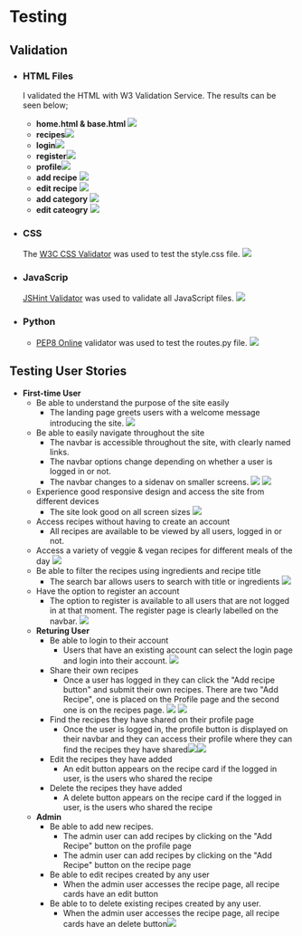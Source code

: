 # **Testing** 
## **Validation**

- ### **HTML Files**
    I validated the HTML with W3 Validation Service. The results can be seen below;
    - **home.html & base.html** ![](hungrygoat/static/images/readme/validation/welcome.png)
    - **recipes**![](hungrygoat/static/images/readme/validation/recipes.png)
    - **login**![](hungrygoat/static/images/readme/validation/login.png)
    - **register**![](hungrygoat/static/images/readme/validation/register.png)
    - **profile**![](hungrygoat/static/images/readme/validation/profile.png)
    - **add recipe** ![](hungrygoat/static/images/readme/validation/add_recipe.png)
    - **edit recipe** ![](hungrygoat/static/images/readme/validation/edit_recipe.png)
    - **add category** ![](hungrygoat/static/images/readme/validation/add_category.png)
    - **edit cateogry** ![](hungrygoat/static/images/readme/validation/edit_category.png)
- ### **CSS**
    The [W3C CSS Validator](https://jigsaw.w3.org/css-validator/) was used to test the style.css file.
        ![](hungrygoat/static/images/readme/validation/css-validation.png)

- ### **JavaScrip**
  [JSHint Validator](https://jshint.com/) was used to validate all JavaScript files.
  ![](hungrygoat/static/images/readme/validation/js-validation.png)

- ### **Python**
  - [PEP8 Online](http://pep8online.com/) validator was used to test the routes.py file.
  ![](hungrygoat/static/images/readme/validation/pep8.png)


## **Testing User Stories**
 - **First-time User**
      - Be able to understand the purpose of the site easily
        -  The landing page greets users with a welcome message introducing the site.
      ![](hungrygoat/static/images/readme/user_stories/homepage.png)
      - Be able to easily navigate throughout the site
        - The navbar is accessible throughout the site, with clearly named links.
        - The navbar options change depending on whether a user is logged in or not.
        - The navbar changes to a sidenav on smaller screens.
          ![](hungrygoat/static/images/readme/nav-no-user.png) 
          ![](hungrygoat/static/images/readme/nav-user.png) 
      - Experience good responsive design and access the site from different devices
        - The site look good on all screen sizes
        ![](hungrygoat/static/images/readme/amiresponsive2.png)
      - Access recipes without having to create an account
        - All recipes are available to be viewed by all users, logged in or not. 
      - Access a variety of veggie & vegan recipes for different meals of the day
        ![](hungrygoat/static/images/readme/recipes.png)
      - Be able to filter the recipes using ingredients and recipe title
        - The search bar allows users to search with title or ingredients
         ![](hungrygoat/static/images/readme/user_stories/searchbar.png)
      - Have the option to register an account
        - The option to register is available to all users that are not logged in at that moment. The register page is clearly labelled on the navbar. 
        ![](hungrygoat/static/images/readme/user_stories/register.png) 
    - **Returing User**
      - Be able to login to their account
        - Users that have an existing account can select the login page and login into their account.
        ![](hungrygoat/static/images/readme/user_stories/login.png) 
      - Share their own recipes
        - Once a user has logged in they can click the "Add recipe button" and submit their own recipes. There are two "Add Recipe", one is placed on the Profile page and the second one is on the recipes page. ![](hungrygoat/static/images/readme/user_stories/recipes.png) ![](hungrygoat/static/images/readme/user_stories/add_recipe.png)
      - Find the recipes they have shared on their profile page
        - Once the user is logged in, the profile button is displayed on their navbar and they can access their profile where they can find the recipes they have shared![](hungrygoat/static/images/readme/nav-user.png)![](hungrygoat/static/images/readme/user_stories/profile.png)
      - Edit the recipes they have added 
        - An edit button appears on the recipe card if the logged in user, is the users who shared the recipe 
      - Delete the recipes they have added
        - A delete button appears on the recipe card if the logged in user, is the users who shared the recipe  
    - **Admin**
      - Be able to add new recipes.
        - The admin user can add recipes by clicking on the "Add Recipe" button on the profile page 
        - The admin user can add recipes by clicking on the "Add Recipe" button on the recipe page 
      - Be able to edit recipes created by any user
        - When the admin user accesses the recipe page, all recipe cards have an edit button
      - Be able to to delete existing recipes created by any user.
         - When the admin user accesses the recipe page, all recipe cards have an delete button![](hungrygoat/static/images/readme/user_stories/admin-recipes.png)